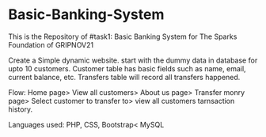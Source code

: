 # Basic-Banking-System
This is the Repository of #task1: Basic Banking System for The Sparks Foundation of GRIPNOV21

Create a Simple dynamic website.
start with the dummy data in database for upto 10 customers. Customer table has basic fields such as name, email, current balance, etc. Transfers table will record all transfers happened.

Flow: Home page> View all customers> About us page> Transfer monry page> Select customer to transfer to> view all customers tarnsaction history.

Languages used:
PHP, CSS, Bootstrap< MySQL
